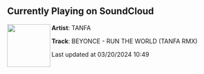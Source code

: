 ## Currently Playing on SoundCloud

[<img align="left" width="100" src="https://i1.sndcdn.com/artworks-9CXHTnAogO8lg7td-stpOwQ-t500x500.jpg">](https://soundcloud.com/tanfa/beyonce-run-the-world-rmx)

**Artist**: TANFA 

**Track**: BEYONCE - RUN THE WORLD (TANFA RMX)

Last updated at 03/20/2024 10:49
